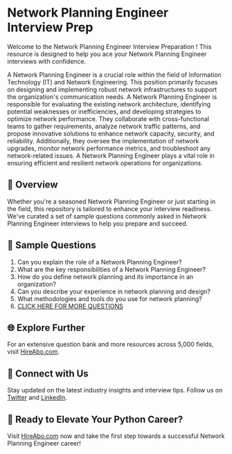 # Network Planning Engineer Interview Prep

Welcome to the Network Planning Engineer Interview Preparation ! This resource is designed to help you ace your Network Planning Engineer interviews with confidence.

A Network Planning Engineer is a crucial role within the field of Information Technology (IT) and Network Engineering. This position primarily focuses on designing and implementing robust network infrastructures to support the organization's communication needs. A Network Planning Engineer is responsible for evaluating the existing network architecture, identifying potential weaknesses or inefficiencies, and developing strategies to optimize network performance. They collaborate with cross-functional teams to gather requirements, analyze network traffic patterns, and propose innovative solutions to enhance network capacity, security, and reliability. Additionally, they oversee the implementation of network upgrades, monitor network performance metrics, and troubleshoot any network-related issues. A Network Planning Engineer plays a vital role in ensuring efficient and resilient network operations for organizations.

## 🚀 Overview

Whether you're a seasoned Network Planning Engineer or just starting in the field, this repository is tailored to enhance your interview readiness. We've curated a set of sample questions commonly asked in Network Planning Engineer interviews to help you prepare and succeed.

## 📝 Sample Questions

1. Can you explain the role of a Network Planning Engineer?
2. What are the key responsibilities of a Network Planning Engineer?
3. How do you define network planning and its importance in an organization?
4. Can you describe your experience in network planning and design?
5. What methodologies and tools do you use for network planning?
6. [CLICK HERE FOR MORE QUESTIONS](https://hireabo.com/job/0_1_24/Network%20Planning%20Engineer)

## 🌐 Explore Further

For an extensive question bank and more resources across 5,000 fields, visit [HireAbo.com](https://www.hireabo.com).

## 📱 Connect with Us

Stay updated on the latest industry insights and interview tips. Follow us on [Twitter](https://twitter.com/hireabo) and [LinkedIn](https://www.linkedin.com/in/hire-abo-3609972a8/).

## 🚀 Ready to Elevate Your Python Career?

Visit [HireAbo.com](https://www.hireabo.com) now and take the first step towards a successful Network Planning Engineer career!